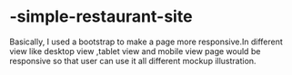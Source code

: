 # -simple-restaurant-site
Basically, I used a bootstrap to make a page more responsive.In different view like desktop view ,tablet view and mobile view page would be responsive so that user can use it all different mockup illustration.
